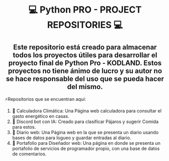 <div align="center">
<h1>💻 Python PRO - PROJECT REPOSITORIES 💻</h1>
<h2>Este repositorio está creado para almacenar todos los proyectos útiles para desarrollar el proyecto final de Python Pro - KODLAND. Estos proyectos no tiene ánimo de lucro y su autor no se hace responsable del uso que se pueda hacer del mismo.</h2>
</div>

⚡Repositorios que se encuentran aquí:

<!--START_SECTION:activity-->
1. 🎉 Calculadora Climática:  Una Página web calculadora para consultar el gasto energético en casas.
2. 🎉 Discord bot con IA: Creado para clasificar Pájaros y sugerir Comida para estos.
3. 🎉 Diario web: Una Página web en la que se presenta un diario usando bases de datos para logueo y guardar entradas al diario. 
4. 🎉 Portafolio para Diseñador web: Una página en donde se presenta un portafolio de servicios de programador propio, con una base de datos de comentarios. 
<!--END_SECTION:activity-->
